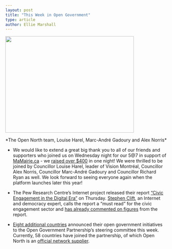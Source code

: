 ```yaml
---
layout: post
title: "This Week in Open Government"
type: article
author: Ellie Marshall
---
```

<p style="text-align: left;"><img src="/img/blog/2013-04-26-mamairie-57.jpg" width="400" height="300" alt="" title="Open North and Montreal City Councillors, April 24 2013"></p>
*The Open North team, Louise Harel, Marc-André Gadoury and Alex Norris*

- We would like to extend a great big thank you to all of our friends and supporters who joined us on Wednesday night for our 5@7 in support of [MaMairie.ca](http://www.mamairie.ca) - we [raised over $400](http://igg.me/at/mamairiemontreal/x/1859729) in one night! We were thrilled to be joined by Councillor Louise Harel, leader of Vision Montréal, Councillor Alex Norris, Councillor Marc-André Gadoury and Councillor Richard Ryan as well. We look forward to seeing everyone again when the platform launches later this year!

- The Pew Research Centre’s Internet project released their report [“Civic Engagement in the Digital Era”](http://pewinternet.org/Reports/2013/Civic-Engagement.aspx) on Thursday. [Stephen Clift](http://stevenclift.com/?page_id=2), an Internet and democracy expert, calls the report a “must read” for the civic engagement sector and [has already commented on figures](http://blog.e-democracy.org/posts/1888) from the report.  

- [Eight additional countries](http://blog.opengovpartnership.org/2013/04/a-step-forward-more-countries-present-action-plans-at-ogp-ministerial-steering-committee/) announced their open government initiatives to the Open Government Partnership’s steering committee this week. Currently, 58 countries have joined the partnership, of which Open North is an [official network supplier](http://www.opengovpartnership.org/suppliers/open-north). 

